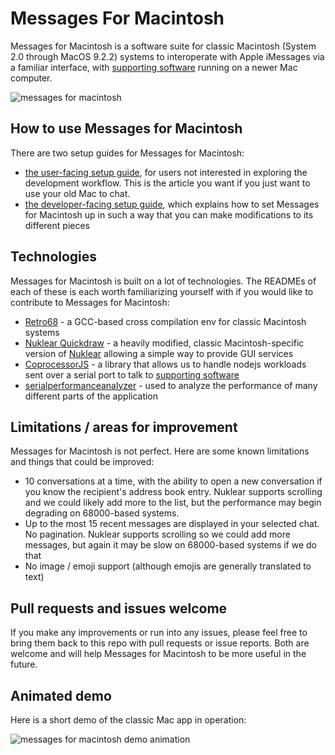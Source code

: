 # Messages For Macintosh
Messages for Macintosh is a software suite for classic Macintosh (System 2.0 through MacOS 9.2.2) systems to interoperate with Apple iMessages via a familiar interface, with [supporting software](https://github.com/CamHenlin/imessagegraphqlserver) running on a newer Mac computer.

![messages for macintosh](https://henlin.net/images/messagesformacintosh.png)

## How to use Messages for Macintosh
There are two setup guides for Messages for Macintosh:

- [the user-facing setup guide](https://henlin.net/), for users not interested in exploring the development workflow. This is the article you want if you just want to use your old Mac to chat.
- [the developer-facing setup guide](https://henlin.net/), which explains how to set Messages for Macintosh up in such a way that you can make modifications to its different pieces

## Technologies
Messages for Macintosh is built on a lot of technologies. The READMEs of each of these is each worth familiarizing yourself with if you would like to contribute to Messages for Macintosh:

- [Retro68](https://github.com/autc04/Retro68) - a GCC-based cross compilation env for classic Macintosh systems
- [Nuklear Quickdraw](https://github.com/CamHenlin/nuklear-quickdraw) - a heavily modified, classic Macintosh-specific version of [Nuklear](https://github.com/Immediate-Mode-UI/Nuklear) allowing a simple way to provide GUI services
- [CoprocessorJS](https://github.com/CamHenlin/coprocessor.js) - a library that allows us to handle nodejs workloads sent over a serial port to talk to [supporting software](https://github.com/CamHenlin/imessagegraphqlserver)
- [serialperformanceanalyzer](https://github.com/CamHenlin/serialperformanceanalyzer) - used to analyze the performance of many different parts of the application

## Limitations / areas for improvement
Messages for Macintosh is not perfect. Here are some known limitations and things that could be improved:

- 10 conversations at a time, with the ability to open a new conversation if you know the recipient's address book entry. Nuklear supports scrolling and we could likely add more to the list, but the performance may begin degrading on 68000-based systems.
- Up to the most 15 recent messages are displayed in your selected chat. No pagination. Nuklear supports scrolling so we could add more messages, but again it may be slow on 68000-based systems if we do that
- No image / emoji support (although emojis are generally translated to text)

## Pull requests and issues welcome
If you make any improvements or run into any issues, please feel free to bring them back to this repo with pull requests or issue reports. Both are welcome and will help Messages for Macintosh to be more useful in the future. 

## Animated demo
Here is a short demo of the classic Mac app in operation:

![messages for macintosh demo animation](https://henlin.net/images/messagesformacdemo.gif)

